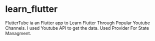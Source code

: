 # learn_flutter
FlutterTube ia an Flutter app to Learn Flutter Through Popular Youtube Channels.
I used Youtube API to get the data.
Used Provider For State Managment.

